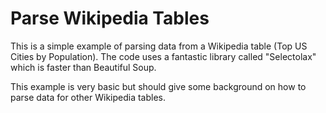 # Parse Wikipedia Tables

This is a simple example of parsing data from a Wikipedia table (Top US Cities by Population). The code uses a fantastic library called "Selectolax" which is faster than Beautiful Soup.

This example is very basic but should give some background on how to parse data for other Wikipedia tables.


